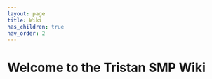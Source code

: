```yaml
---
layout: page
title: Wiki
has_children: true
nav_order: 2
---
```


# Welcome to the Tristan SMP Wiki
